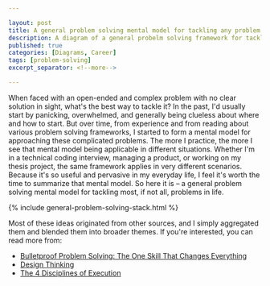 ```yaml
---

layout: post
title: A general problem solving mental model for tackling any problem
description: A diagram of a general probelm solving framework for tackling any problem in life.
published: true
categories: [Diagrams, Career]
tags: [problem-solving]
excerpt_separator: <!--more-->

---
```


When faced with an open-ended and complex problem with no clear solution in sight, what's the best way to tackle it? In the past, I'd usually start by panicking, overwhelmed, and generally being clueless about where and how to start. But over time, from experience and from reading about various problem solving frameworks, I started to form a mental model for approaching these complicated problems. The more I practice, the more I see that mental model being applicable in different situations. <!--more-->Whether I'm in a technical coding interview, managing a product, or working on my thesis project, the same framework applies in very different scenarios. Because it's so useful and pervasive in my everyday life, I feel it's worth the time to summarize that mental model. So here it is – a general problem solving mental model for tackling most, if not all, problems in life.


{% include general-problem-solving-stack.html %}

Most of these ideas originated from other sources, and I simply aggregated them and blended them into broader themes. If you're interested, you can read more from: 

* [Bulletproof Problem Solving: The One Skill That Changes Everything](https://bulletproofproblemsolving.com/)
* [Design Thinking](https://designthinking.ideo.com/)
* [The 4 Disciplines of Execution](https://www.franklincovey.com/the-4-disciplines/)